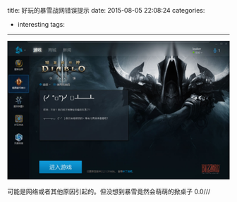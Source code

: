 title: 好玩的暴雪战网错误提示
date: 2015-08-05 22:08:24
categories:
  - interesting
tags:
---
![](/images/20150805/battle-net-error.jpg)

可能是网络或者其他原因引起的。但没想到暴雪竟然会萌萌的掀桌子 0.0///
